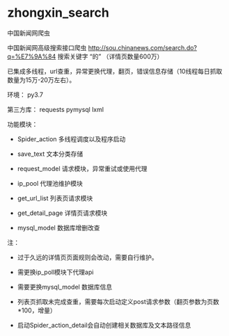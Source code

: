 # zhongxin_search
中国新闻网爬虫

中国新闻网高级搜索接口爬虫  http://sou.chinanews.com/search.do?q=%E7%9A%84  搜索关键字 “的” （详情页数量600万）


已集成多线程，url查重，异常更换代理，翻页，错误信息存储（10线程每日抓取数量为15万-20万左右）。

环境：
  py3.7

第三方库：
  requests pymysql lxml

功能模块：
* Spider_action 多线程调度以及程序启动

* save_text 文本分类存储

* request_model 请求模块，异常重试或使用代理

* ip_pool 代理池维护模块

* get_url_list 列表页请求模块

* get_detail_page 详情页请求模块

* mysql_model 数据库增删改查


注：
* 过于久远的详情页页面规则会改动，需要自行维护。

* 需更换ip_poll模块下代理api

* 需要更换mysql_model 数据库信息

* 列表页抓取未完成查重，需要每次启动定义post请求参数（翻页参数为页数*100，增量）

* 启动Spider_action_detail会自动创建相关数据库及文本路径信息
